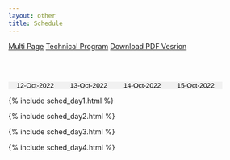 ```yaml
---
layout: other
title: Schedule
---
```


<style>
/* Style the tab */
.tab {
  overflow: hidden;
  /*border: 1px solid #ccc;
  background-color: #f1f1f1;*/
}

/* Style the buttons that are used to open the tab content */
.tab button {
  background-color: inherit;
  float: left;
  border: none;
  outline: none;
  cursor: pointer;
  padding: 0px 16px;
  transition: 0.3s;
  background-color: #f1f1f1
}

/* Change background color of buttons on hover */
.tab button:hover {
  background-color: #ddd;
}

/* Create an active/current tablink class */
.tab button.active {
  background-color: #ccc;
}

/* Style the tab content */
.tabcontent {
  display: block;
  padding: 6px 12px;
  /*border: 1px solid #ccc;*/
  /*border-top: none;*/
}

.tabcontent {
  animation: fadeEffect 1s; /* Fading effect takes 1 second */
}

/* Go from zero to full opacity */
@keyframes fadeEffect {
  from {opacity: 0;}
  to {opacity: 1;}
}


.conf-schedule td {
  border: solid 1px black;
  text-align: center;
}

.conf-schedule tr:nth-child(odd), .sc-bgcolor-odd {
  background-color: #D9E2F3;
}
.conf-schedule tr:nth-child(even), .sc-bgcolor-even {
  background-color: #6AA84F;
}

.text-em {
  font-style: italic;
}

.sc-bgcolor-1 {
  background-color: #B4C6E7;
}

.sc-color-1, .sc-color-1 h1 {
  color: #8D54A5;
}

.sc-color-2, .sc-color-2 h1 {
  color: #002060;
}

.sc-color-3, .sc-color-3 h1 {
  color: #333399;
}

.sc-header {
  padding-top: 0.5em;
  padding-bottom: 0.5em;
}

.conf-schedule h1{
  padding-top: .5em;
  padding-bottom: .5em;
}
.conf-schedule td {
  min-height: 2em;
  padding-top: .5em;
  padding-bottom: .5em;
}

.text-underline {
  text-decoration: underline;
}

.tabcontent{
  display: block;
}

</style>

<script>
  function openCity(evt, cityName) {
  // Declare all variables

  // Show the current tab, and add an "active" class to the button that opened the tab
  window.location.hash=cityName
}
</script>


<!-- Tab links -->
<div class="tab">
  <a href="{{ site.baseurl }}/schedule" class="btn btn-grey">Multi Page</a> 
  <a href="{{ site.baseurl }}/technicalProgram" class="btn btn-grey">Technical Program</a>
  <a href="{{ site.baseurl }}/docs/{{ site.schehule_pdf }}?{{ site.time | date: "%s" }}" download="AIMLSystems 2022- Schedule.pdf" class="btn btn-grey">Download PDF Vesrion</a>
</div>

<br><br>

<!-- Tab links -->
<div class="tab">
  <button class="tablinks" onclick="openCity(event, '20221012')">12-Oct-2022</button>
  <button class="tablinks" onclick="openCity(event, '20221013')">13-Oct-2022</button>
  <button class="tablinks" onclick="openCity(event, '20221014')">14-Oct-2022</button>
  <button class="tablinks" onclick="openCity(event, '20221015')">15-Oct-2022</button>
</div>

{% include sched_day1.html %}

{% include sched_day2.html %}

{% include sched_day3.html %}

{% include sched_day4.html %}


